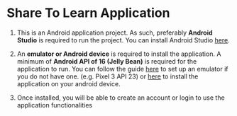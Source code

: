
# Share To Learn Application

1. This is an Android application project. As such, preferably **Android Studio** is required to run the project. You can install Android Studio [here](https://developer.android.com/studio/install).

2. An **emulator or Android device** is required to install the application. A minimum of **Android API of 16 (Jelly Bean)** is required for the application to run. You can follow the guide [here](https://developer.android.com/training/basics/firstapp/running-app#Emulator) to set up an emulator if you do not have one. (e.g. Pixel 3 API 23) or [here](https://developer.android.com/training/basics/firstapp/running-app#RealDevice) to install the application on your android device.

3. Once installed, you will be able to create an account or login to use the application functionalities
